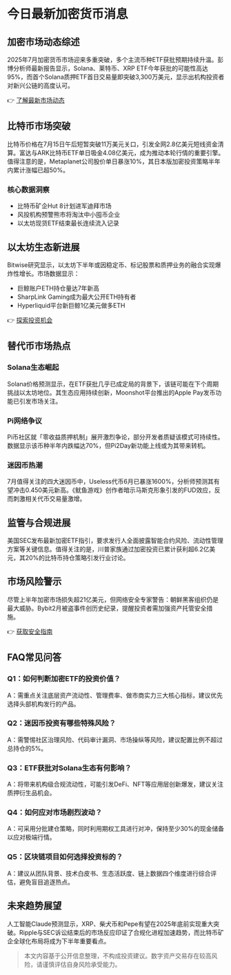 # 今日最新加密货币消息

## 加密市场动态综述
2025年7月加密货币市场迎来多重突破，多个主流币种ETF获批预期持续升温。彭博分析师最新报告显示，Solana、莱特币、XRP ETF今年获批的可能性高达95%，而首个Solana质押ETF首日交易量即突破3,300万美元，显示出机构投资者对新兴公链的高度认可。

👉 [了解最新市场动态](https://bit.ly/okx_welcome)

## 比特币市场突破
比特币价格在7月15日午后短暂突破11万美元关口，引发全网2.8亿美元短线资金清算。富达与ARK比特币ETF单日吸金4.08亿美元，成为推动本轮行情的重要引擎。值得注意的是，Metaplanet公司股价单日暴涨10%，其日本版加密投资策略半年内累计涨幅已超50%。

### 核心数据洞察
- 比特币矿企Hut 8计划进军迪拜市场
- 风投机构预警熊市将淘汰中小囤币企业
- 以太坊现货ETF结束最长连续流入记录

## 以太坊生态新进展
Bitwise研究显示，以太坊下半年或因稳定币、标记股票和质押业务的融合实现爆炸性增长。市场数据显示：
- 巨鲸账户ETH持仓量达7年新高
- SharpLink Gaming成为最大公开ETH持有者
- Hyperliquid平台新巨鲸1亿美元做多ETH

👉 [探索投资机会](https://bit.ly/okx_welcome)

## 替代币市场热点
### Solana生态崛起
Solana价格预测显示，在ETF获批几乎已成定局的背景下，该链可能在下个周期挑战以太坊地位。其生态应用持续创新，Moonshot平台推出的Apple Pay发币功能已引发市场关注。

### Pi网络争议
Pi币社区就「零收益质押机制」展开激烈争论，部分开发者质疑该模式可持续性。数据显示该币种半年内跌幅达70%，但Pi2Day新功能上线或为其带来转机。

### 迷因币热潮
7月值得关注的四大迷因币中，Useless代币6月已暴涨1600%，分析师预测其有望冲击0.450美元新高。《鱿鱼游戏》创作者暗示马斯克形象引发的FUD效应，反而刺激相关代币交易量激增。

## 监管与合规进展
美国SEC发布最新加密ETF指引，要求发行人全面披露智能合约风险、流动性管理方案等关键信息。值得关注的是，川普家族通过加密投资已累计获利超6.2亿美元，其20%的比特币持仓策略引发行业讨论。

## 市场风险警示
尽管上半年加密市场损失超21亿美元，但网络安全专家警告：朝鲜黑客组织仍是最大威胁。Bybit2月被盗事件创历史纪录，提醒投资者需加强资产托管安全措施。

👉 [获取安全指南](https://bit.ly/okx_welcome)

## FAQ常见问答
### Q1：如何判断加密ETF的投资价值？
A：需重点关注底层资产流动性、管理费率、做市商实力三大核心指标，建议优先选择头部机构发行的产品。

### Q2：迷因币投资有哪些特殊风险？
A：需警惕社区治理风险、代码审计漏洞、市场操纵等风险，建议配置比例不超过总持仓的5%。

### Q3：ETF获批对Solana生态有何影响？
A：将带来机构级合规流动性，可能引发DeFi、NFT等应用层创新爆发，建议关注质押衍生品机会。

### Q4：如何应对市场剧烈波动？
A：可采用分批建仓策略，同时利用期权工具进行对冲，保持至少30%的现金储备以应对极端行情。

### Q5：区块链项目如何选择投资标的？
A：建议从团队背景、技术白皮书、生态活跃度、链上数据四个维度进行综合评估，避免盲目追逐热点。

## 未来趋势展望
人工智能Claude预测显示，XRP、柴犬币和Pepe有望在2025年底前实现重大突破。Ripple与SEC诉讼结束后的市场反应印证了合规化进程加速趋势，而比特币矿企全球化布局将成为下半年重要看点。

> 本文内容基于公开信息整理，不构成投资建议。数字资产交易存在较高风险，请谨慎评估自身风险承受能力。